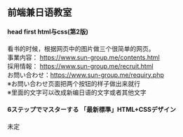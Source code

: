 ## 前端兼日语教室
#### head first html与css(第2版)  
看书的时候，根据网页中的图片做三个很简单的网页。  
事業内容： https://www.sun-group.me/contents.html  
採用情報： https://www.sun-group.me/recruit.html  
お問い合わせ：https://www.sun-group.me/requiry.php  
※お問い合わせ页面把两个按钮的样子做出来就行  
※里面的文字可以改成新编日语的文字或者其他文字  

#### 6ステップでマスターする 「最新標準」HTML+CSSデザイン  
未定
